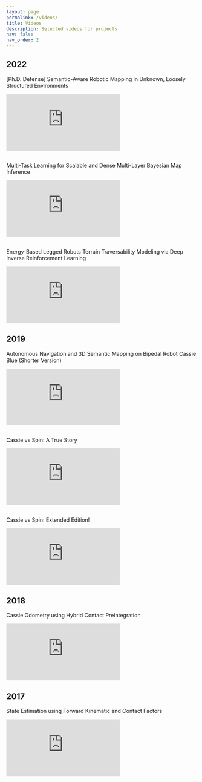 ```yaml
---
layout: page
permalink: /videos/
title: Videos
description: Selected videos for projects
nav: false
nav_order: 2
---
```


<div class="publications">

  <h2 class="year">2022</h2>
  <div class="row">
  <div class="col-sm-9">
  <div class="title">[Ph.D. Defense] Semantic-Aware Robotic Mapping in Unknown, Loosely Structured Environments</div>
  <p></p>
  <div class="video-container"><iframe class="video z-depth-1 rounded" src="https://www.youtube.com/embed/YMMSnOUpT6k" title="YouTube video player" frameborder="0" allow="accelerometer; autoplay; clipboard-write; encrypted-media; gyroscope; picture-in-picture" allowfullscreen></iframe></div>
  </div>
  </div>

  <div class="row" id="9872320">
  <div class="col-sm-9">
  <p style="margin-top:30px"></p>
  <div class="title">Multi-Task Learning for Scalable and Dense Multi-Layer Bayesian Map Inference</div>
  <p></p>
  <div class="video-container"><iframe class="video z-depth-1 rounded" src="https://www.youtube.com/embed/WnFUGLBmHzc" title="YouTube video player" frameborder="0" allow="accelerometer; autoplay; clipboard-write; encrypted-media; gyroscope; picture-in-picture" allowfullscreen></iframe></div>
  </div>
  </div>

  <div class="row" id="9813568">
  <div class="col-sm-9">
  <p style="margin-top:30px"></p>
  <div class="title">Energy-Based Legged Robots Terrain Traversability Modeling via Deep Inverse Reinforcement Learning</div>
  <p></p>
  <div class="video-container"><iframe class="video z-depth-1 rounded" src="https://www.youtube.com/embed/rZr85nY9-j8" title="YouTube video player" frameborder="0" allow="accelerometer; autoplay; clipboard-write; encrypted-media; gyroscope; picture-in-picture" allowfullscreen></iframe></div>
  </div>
  </div>

  <h2 class="year">2019</h2>
  <div class="row" id="8954837">
  <div class="col-sm-9">
  <div class="title">Autonomous Navigation and 3D Semantic Mapping on Bipedal Robot Cassie Blue (Shorter Version)</div>
  <p></p>
  <div class="video-container"><iframe class="video z-depth-1 rounded" src="https://www.youtube.com/embed/uFyT8zCg1Kk" title="YouTube video player" frameborder="0" allow="accelerometer; autoplay; clipboard-write; encrypted-media; gyroscope; picture-in-picture" allowfullscreen></iframe></div>
  </div>
  </div>

  <div class="row">
  <div class="col-sm-9">
  <p style="margin-top:30px"></p>
  <div class="title">Cassie vs Spin: A True Story</div>
  <p></p>
  <div class="video-container"><iframe class="video z-depth-1 rounded" src="https://www.youtube.com/embed/f-FvcHOQXPc" title="YouTube video player" frameborder="0" allow="accelerometer; autoplay; clipboard-write; encrypted-media; gyroscope; picture-in-picture" allowfullscreen></iframe></div>
  </div>
  </div>

  <div class="row">
  <div class="col-sm-9">
  <p style="margin-top:30px"></p>
  <div class="title">Cassie vs Spin: Extended Edition!</div>
  <p></p>
  <div class="video-container"><iframe class="video z-depth-1 rounded" src="https://www.youtube.com/embed/PPwh74QP65E" title="YouTube video player" frameborder="0" allow="accelerometer; autoplay; clipboard-write; encrypted-media; gyroscope; picture-in-picture" allowfullscreen></iframe></div>
  </div>
  </div>

 <h2 class="year">2018</h2>
 <div class="row" id="8593801">
 <div class="col-sm-9">
 <div class="title">Cassie Odometry using Hybrid Contact Preintegration</div>
 <p></p>
 <div class="video-container"><iframe class="video z-depth-1 rounded" src="https://www.youtube.com/embed/WDPhdl5g2MQ" title="YouTube video player" frameborder="0" allow="accelerometer; autoplay; clipboard-write; encrypted-media; gyroscope; picture-in-picture" allowfullscreen></iframe></div>
 </div>
 </div>

 <h2 class="year">2017</h2>
 <div class="row" id="8460748">
 <div class="col-sm-9">
 <div class="title">State Estimation using Forward Kinematic and Contact Factors</div>
 <p></p>
 <div class="video-container"><iframe class="video z-depth-1 rounded" src="https://www.youtube.com/embed/QnFoMR47OBI" title="YouTube video player" frameborder="0" allow="accelerometer; autoplay; clipboard-write; encrypted-media; gyroscope; picture-in-picture" allowfullscreen></iframe></div>
 </div>
 </div>

</div>

